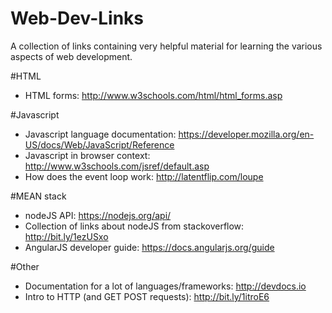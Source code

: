 # Web-Dev-Links
A collection of links containing very helpful material for learning the various aspects of web development.

#HTML
* HTML forms: http://www.w3schools.com/html/html_forms.asp

#Javascript
* Javascript language documentation: https://developer.mozilla.org/en-US/docs/Web/JavaScript/Reference
* Javascript in browser context: http://www.w3schools.com/jsref/default.asp 
* How does the event loop work: http://latentflip.com/loupe

#MEAN stack
* nodeJS API: https://nodejs.org/api/
* Collection of links about nodeJS from stackoverflow: http://bit.ly/1ezUSxo
* AngularJS developer guide: https://docs.angularjs.org/guide

#Other
* Documentation for a lot of languages/frameworks: http://devdocs.io
* Intro to HTTP (and GET POST requests): http://bit.ly/1itroE6
